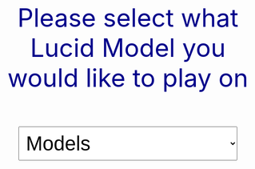 
<p style="text-align: center; font-size: 50px; color: darkblue;">Please select what Lucid Model you would like to play on</p>

<br>
<div style="text-align: center;">
  <select id="Lucidlist" style="font-size: 40px; padding: 10px;">
    <option style="font-size: 30px;" value="">Models</option>
    <option style="font-size: 30px;" value="model1">Lucid Air</option>
    <option style="font-size: 30px;" value="model2">Lucid Gravity (Predict)</option>
  </select>
</div>
<br>

<script>
    document.getElementById("Lucidlist").onchange = function() {
        var selectedValue = this.value;
    };
</script>

<script>
  const person = {
    firstName: "John",
    lastName: "Doe", 
    age: 50,
    status: "marketing contact"
  };
  person["firstName"];/*returns the value John"*/
  person.firstName;/*Also returns the value "John"*/
</script>

<script>
  const functions = {
    lucidAir: ,
    lucidGravity: ,
  };
</script>